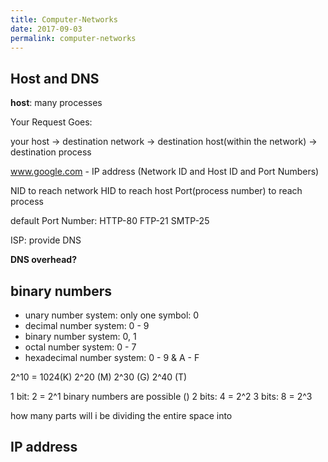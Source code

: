 ```yaml
---
title: Computer-Networks
date: 2017-09-03
permalink: computer-networks
---
```


## Host and DNS

**host**: many processes

Your Request Goes:

your host -> destination network -> destination host(within the network) -> destination process

www.google.com - IP address (Network ID and Host ID and Port Numbers)

NID to reach network
HID to reach host
Port(process number) to reach process

default Port Number:
HTTP-80
FTP-21
SMTP-25

ISP: provide DNS

**DNS overhead?**

## binary numbers

- unary number system: only one symbol: 0
- decimal number system: 0 - 9 
- binary number system: 0, 1
- octal number system: 0 - 7
- hexadecimal number system: 0 - 9 & A - F

2^10 = 1024(K)
2^20 (M)
2^30 (G)
2^40 (T)

1 bit: 2 = 2^1 binary numbers are possible ()
2 bits: 4 = 2^2
3 bits: 8 = 2^3

how many parts will i be dividing the entire space into

## IP address
